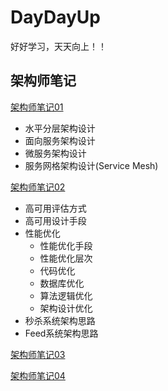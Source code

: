 # DayDayUp

   好好学习，天天向上！！

## 架构师笔记

[架构师笔记01](https://github.com/richenlin/DayDayUp/blob/master/%E6%9E%B6%E6%9E%84%E5%B8%88/%E6%9E%B6%E6%9E%84%E5%B8%88%E7%AC%94%E8%AE%B001.md)

* 水平分层架构设计
* 面向服务架构设计
* 微服务架构设计
* 服务网格架构设计(Service Mesh)

[架构师笔记02](https://github.com/richenlin/DayDayUp/blob/master/%E6%9E%B6%E6%9E%84%E5%B8%88/%E6%9E%B6%E6%9E%84%E5%B8%88%E7%AC%94%E8%AE%B002.md)

* 高可用评估方式
* 高可用设计手段
* 性能优化
  * 性能优化手段
  * 性能优化层次
  * 代码优化
  * 数据库优化
  * 算法逻辑优化
  * 架构设计优化
* 秒杀系统架构思路
* Feed系统架构思路

[架构师笔记03](https://github.com/richenlin/DayDayUp/blob/master/%E6%9E%B6%E6%9E%84%E5%B8%88/%E6%9E%B6%E6%9E%84%E5%B8%88%E7%AC%94%E8%AE%B003.md)

[架构师笔记04](https://github.com/richenlin/DayDayUp/blob/master/%E6%9E%B6%E6%9E%84%E5%B8%88/%E6%9E%B6%E6%9E%84%E5%B8%88%E7%AC%94%E8%AE%B004.md)

